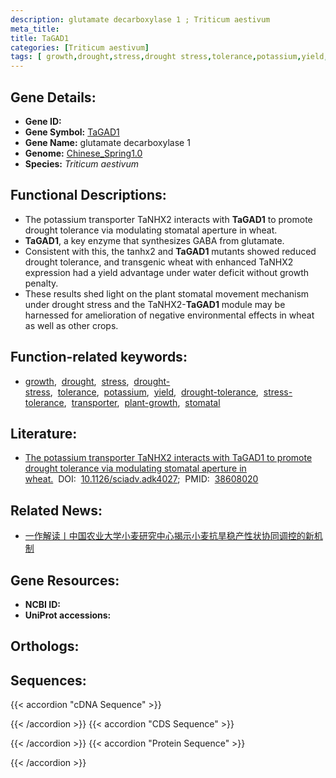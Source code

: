 ```yaml
---
description: glutamate decarboxylase 1 ; Triticum aestivum
meta_title:
title: TaGAD1
categories: [Triticum aestivum]
tags: [ growth,drought,stress,drought stress,tolerance,potassium,yield,drought tolerance,stress tolerance,transporter,plant growth,stomatal ]
---
```


## Gene Details:
- **Gene ID:** []()
- **Gene Symbol:** <u>TaGAD1</u>
- **Gene Name:** glutamate decarboxylase 1
- **Genome:** [Chinese_Spring1.0](https://ensembl.gramene.org/Triticum_aestivum/Info/Index)
- **Species:** *Triticum aestivum*

## Functional Descriptions:
   - The potassium transporter TaNHX2 interacts with **TaGAD1** to promote drought tolerance via modulating stomatal aperture in wheat.
   - **TaGAD1**, a key enzyme that synthesizes GABA from glutamate.
   - Consistent with this, the tanhx2 and **TaGAD1** mutants showed reduced drought tolerance, and transgenic wheat with enhanced TaNHX2 expression had a yield advantage under water deficit without growth penalty.
   - These results shed light on the plant stomatal movement mechanism under drought stress and the TaNHX2-**TaGAD1** module may be harnessed for amelioration of negative environmental effects in wheat as well as other crops.

## Function-related keywords:
   - [growth](/tags/growth/),&nbsp;&nbsp;[drought](/tags/drought/),&nbsp;&nbsp;[stress](/tags/stress/),&nbsp;&nbsp;[drought-stress](/tags/drought-stress/),&nbsp;&nbsp;[tolerance](/tags/tolerance/),&nbsp;&nbsp;[potassium](/tags/potassium/),&nbsp;&nbsp;[yield](/tags/yield/),&nbsp;&nbsp;[drought-tolerance](/tags/drought-tolerance/),&nbsp;&nbsp;[stress-tolerance](/tags/stress-tolerance/),&nbsp;&nbsp;[transporter](/tags/transporter/),&nbsp;&nbsp;[plant-growth](/tags/plant-growth/),&nbsp;&nbsp;[stomatal](/tags/stomatal/)

## Literature:
   - [The potassium transporter TaNHX2 interacts with TaGAD1 to promote drought tolerance via modulating stomatal aperture in wheat.](https://www.doi.org/10.1126/sciadv.adk4027)&nbsp;&nbsp;DOI:&nbsp;&nbsp;[10.1126/sciadv.adk4027](https://www.doi.org/10.1126/sciadv.adk4027);&nbsp;&nbsp;PMID:&nbsp;&nbsp;[38608020](https://pubmed.ncbi.nlm.nih.gov/38608020/)

## Related News:
   - [​一作解读丨中国农业大学小麦研究中心揭示小麦抗旱稳产性状协同调控的新机制](https://mp.weixin.qq.com/s?__biz=Mzg3MDEwNDEyMg==&mid=2247566470&idx=3&sn=a91c889816b1278e0005892aceb11f1f&chksm=cfa461955c8f5a94e69f50fbb994e73c6d1d0f6699e10f91ca634b7bd71d3a0703bec9effdc2&scene=27#wechat_redirect)

## Gene Resources:
- **NCBI ID:**  [](https://www.ncbi.nlm.nih.gov/search/all/?term=)
- **UniProt accessions:**  [](https://www.uniprot.org/uniprotkb//entry)

## Orthologs:

## Sequences:
{{< accordion "cDNA Sequence" >}}

{{< /accordion >}}
{{< accordion "CDS Sequence" >}}

{{< /accordion >}}
{{< accordion "Protein Sequence" >}}

{{< /accordion >}}
